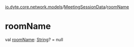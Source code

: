 [io.dyte.core.network.models](../index.md)/[MeetingSessionData](index.md)/[roomName](room-name.md)

# roomName


val [roomName](room-name.md): [String](https://kotlinlang.org/api/latest/jvm/stdlib/kotlin/-string/index.html)? = null
